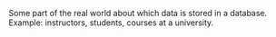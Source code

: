 Some part of the real world about which data is stored in a database.
Example: instructors, students, courses at a university.